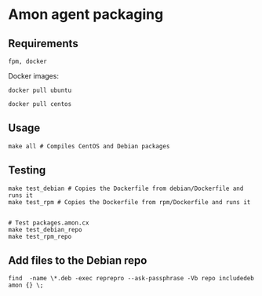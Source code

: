 # Amon agent packaging



## Requirements

	fpm, docker 


Docker images:

	docker pull ubuntu

	docker pull centos


## Usage 

	make all # Compiles CentOS and Debian packages 


## Testing 

	make test_debian # Copies the Dockerfile from debian/Dockerfile and runs it 
	make test_rpm # Copies the Dockerfile from rpm/Dockerfile and runs it 


	# Test packages.amon.cx 
	make test_debian_repo
	make test_rpm_repo


## Add files to the Debian repo

	find  -name \*.deb -exec reprepro --ask-passphrase -Vb repo includedeb amon {} \;